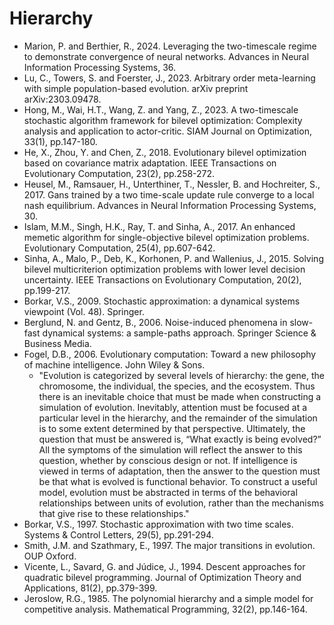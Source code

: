 # Hierarchy

* Marion, P. and Berthier, R., 2024. Leveraging the two-timescale regime to demonstrate convergence of neural networks. Advances in Neural Information Processing Systems, 36.
* Lu, C., Towers, S. and Foerster, J., 2023. Arbitrary order meta-learning with simple population-based evolution. arXiv preprint arXiv:2303.09478.
* Hong, M., Wai, H.T., Wang, Z. and Yang, Z., 2023. A two-timescale stochastic algorithm framework for bilevel optimization: Complexity analysis and application to actor-critic. SIAM Journal on Optimization, 33(1), pp.147-180.
* He, X., Zhou, Y. and Chen, Z., 2018. Evolutionary bilevel optimization based on covariance matrix adaptation. IEEE Transactions on Evolutionary Computation, 23(2), pp.258-272.
* Heusel, M., Ramsauer, H., Unterthiner, T., Nessler, B. and Hochreiter, S., 2017. Gans trained by a two time-scale update rule converge to a local nash equilibrium. Advances in Neural Information Processing Systems, 30.
* Islam, M.M., Singh, H.K., Ray, T. and Sinha, A., 2017. An enhanced memetic algorithm for single-objective bilevel optimization problems. Evolutionary Computation, 25(4), pp.607-642.
* Sinha, A., Malo, P., Deb, K., Korhonen, P. and Wallenius, J., 2015. Solving bilevel multicriterion optimization problems with lower level decision uncertainty. IEEE Transactions on Evolutionary Computation, 20(2), pp.199-217.
* Borkar, V.S., 2009. Stochastic approximation: a dynamical systems viewpoint (Vol. 48). Springer.
* Berglund, N. and Gentz, B., 2006. Noise-induced phenomena in slow-fast dynamical systems: a sample-paths approach. Springer Science & Business Media.
* Fogel, D.B., 2006. Evolutionary computation: Toward a new philosophy of machine intelligence. John Wiley & Sons.
  * "Evolution is categorized by several levels of hierarchy: the gene, the chromosome, the individual, the species, and the ecosystem. Thus there is an inevitable choice that must be made when constructing a simulation of evolution. Inevitably, attention must be focused at a particular level in the hierarchy, and the remainder of the simulation is to some extent determined by that perspective. Ultimately, the question that must be answered is, “What exactly is being evolved?” All the symptoms of the simulation will reflect the answer to this question, whether by conscious design or not. If intelligence is viewed in terms of adaptation, then the answer to the question must be that what is evolved is functional behavior. To construct a useful model, evolution must be abstracted in terms of the behavioral relationships between units of evolution, rather than the mechanisms that give rise to these relationships."
* Borkar, V.S., 1997. Stochastic approximation with two time scales. Systems & Control Letters, 29(5), pp.291-294.
* Smith, J.M. and Szathmary, E., 1997. The major transitions in evolution. OUP Oxford.
* Vicente, L., Savard, G. and Júdice, J., 1994. Descent approaches for quadratic bilevel programming. Journal of Optimization Theory and Applications, 81(2), pp.379-399.
* Jeroslow, R.G., 1985. The polynomial hierarchy and a simple model for competitive analysis. Mathematical Programming, 32(2), pp.146-164.
